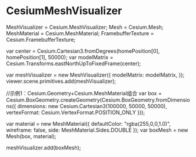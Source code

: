 # CesiumMeshVisualizer

MeshVisualizer = Cesium.MeshVisualizer;
Mesh = Cesium.Mesh;
MeshMaterial = Cesium.MeshMaterial; 
FramebufferTexture = Cesium.FramebufferTexture;

var center = Cesium.Cartesian3.fromDegrees(homePosition[0], homePosition[1], 50000);
var modelMatrix = Cesium.Transforms.eastNorthUpToFixedFrame(center);

var meshVisualizer = new MeshVisualizer({
    modelMatrix: modelMatrix,
});
viewer.scene.primitives.add(meshVisualizer);


//示例1：Cesium.Geometry+Cesium.MeshMaterial组合
var box = Cesium.BoxGeometry.createGeometry(Cesium.BoxGeometry.fromDimensions({
    dimensions: new Cesium.Cartesian3(100000, 50000, 50000),
    vertexFormat: Cesium.VertexFormat.POSITION_ONLY
}));

var material = new MeshMaterial({
    defaultColor: "rgba(255,0,0,1.0)",
    wireframe: false,
    side: MeshMaterial.Sides.DOUBLE
});
var boxMesh = new Mesh(box, material);

meshVisualizer.add(boxMesh);

